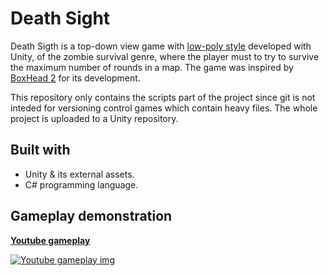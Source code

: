 # Death Sight

Death Sigth is a top-down view game with [low-poly style](https://en.wikipedia.org/wiki/Low_poly) developed with Unity, of the zombie survival genre, where the player must to try to survive the maximum number of rounds in a map. The game was inspired by [BoxHead 2](https://www.minijuegos.com/juego/boxhead-2play-rooms) for its development.

This repository only contains the scripts part of the project since git is not inteded for versioning control games which contain heavy files. The whole project is uploaded to a Unity repository.

## Built with

- Unity & its external assets.
- C# programming language.

## Gameplay demonstration
**[Youtube gameplay](https://www.youtube.com/watch?v=zrxObNtf05c)**


[![Youtube gameplay img](https://i.imgur.com/Fs6GHTJ.png)](https://www.youtube.com/watch?v=zrxObNtf05c "Death Sight")
